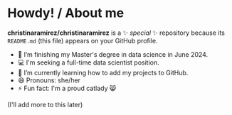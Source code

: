 # Howdy! / About me

**christinaramirez/christinaramirez** is a ✨ _special_ ✨ repository because its `README.md` (this file) appears on your GitHub profile.


- 🔭 I’m finishing my Master's degree in data science in June 2024.
- 💻 I'm seeking a full-time data scientist position.
- 🤖 I’m currently learning how to add my projects to GitHub.
- 😄 Pronouns: she/her
- ⚡ Fun fact: I'm a proud catlady 😸

(I'll add more to this later)

